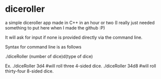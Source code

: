 # diceroller
a simple diceroller app made in C++ in an hour or two (I really just needed something to put here when I made the github :P)

It will ask for input if none is provided directly via the command line.

Syntax for command line is as follows

./diceRoller (number of dice)d(type of dice)

Ex. ./diceRoller 3d4  #will roll three 4-sided dice.
    ./diceRoller 34d8 #will roll thirty-four 8-sided dice.
